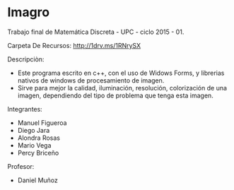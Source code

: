 # Imagro
Trabajo final de Matemática Discreta - UPC - ciclo 2015 - 01.

Carpeta De Recursos: http://1drv.ms/1RNrySX

Descripciòn:
  - Este programa escrito en c++, con el uso de Widows Forms, y librerias nativos de windows de procesamiento de imagen.
  - Sirve para mejor la calidad, iluminación, resolución, colorización de una imagen, dependiendo del tipo de problema que tenga esta imagen.
  
Integrantes:
- Manuel Figueroa
- Diego Jara
- Alondra Rosas
- Mario Vega
- Percy Briceño

Profesor:
- Daniel Muñoz
